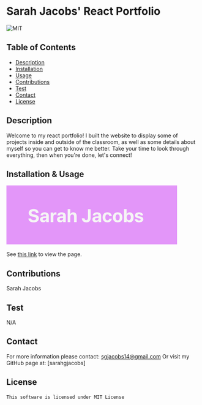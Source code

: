 # Sarah Jacobs' React Portfolio
![MIT](https://img.shields.io/badge/license-mit-blue)

## Table of Contents
- [Description](#description)
- [Installation](#installation)
- [Usage](#usage)
- [Contributions](#contributions)
- [Test](#test)
- [Contact](#contact)
- [License](#license)

## Description
Welcome to my react portfolio! I built the website to display some of projects inside and outside of the classroom, as well as some details about myself so you can get to know me better. Take your time to look through everything, then when you're done, let's connect!

## Installation & Usage
![Screenshot of Portfolio Website](./public/readme.png "Sarah Jacobs' React Portfolio")

See [this link](https://sarahgjacobs.github.io/sjportfolio/) to view the page.

## Contributions
Sarah Jacobs

## Test
N/A

## Contact
For more information please contact: [sgjacobs14@gmail.com](mailto:sgjacobs14@gmail.com)
Or visit my GitHub page at: [sarahgjacobs]

## License 
    This software is licensed under MIT License

